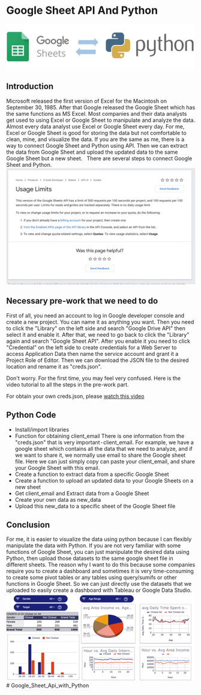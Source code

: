 # **Google Sheet API And Python**
 ![images/gs_vs_python.png](images/gs_vs_python.png)
## Introduction
Microsoft released the first version of Excel for the Macintosh on September 30, 1985. After that Google released the Google Sheet which has the same functions as MS Excel. Most companies and their data analysts get used to using Excel or Google Sheet to manipulate and analyze the data. Almost every data analyst use Excel or Google Sheet every day. For me, Excel or Google Sheet is good for storing the data but not comfortable to clean, mine, and visualize the data.
If you are the same as me, there is a way to connect Google Sheet and Python using API. Then we can extract the data from Google Sheet and upload the updated data to the same Google Sheet but a new sheet.  
There are several steps to connect Google Sheet and Python.
![images/usage_limit.png](images/usage_limit.png)
## Necessary pre-work that we need to do
First of all, you need an account to log in Google developer console and create a new project. You can name it as anything you want. Then you need to click the "Library" on the left side and search "Google Drive API" then select it and enable it. After that, we need to go back to click the "Library" again and search "Google Sheet API". After you enable it you need to click "Credential" on the left side to create credentials for a Web Server to access Application Data then name the service account and grant it a Project Role of Editor. Then we can download the JSON file to the desired location and rename it as "creds.json".

Don't worry. For the first time, you may feel very confused. Here is the video tutorial to all the steps in the pre-work part.

For obtain your own creds.json, please [watch this video](https://www.youtube.com/watch?v=cnPlKLEGR7E&t=428s)

## Python Code 
- Install/import libraries
- Function for obtaining client_email
  There is one information from the "creds.json" that is very important - client_email. For example, we have a google sheet which contains all the data that we need to analyze, and if we want to share it, we normally use email to share the Google sheet file. Here we can just simply copy can paste your client_email, and share your Google Sheet with this email.
- Create a function to extract data from a specific Google Sheet
- Create a function to upload an updated data to your Google Sheets on a new sheet
- Get client_email and Extract data from a Google Sheet
-  Create your own data as new_data
-  Upload this new_data to a specific sheet of the Google Sheet file

## Conclusion
For me, it is easier to visualize the data using python because I can flexibly manipulate the data with Python. If you are not very familiar with some functions of Google Sheet, you can just manipulate the desired data using Python, then upload those datasets to the same google sheet file in different sheets. The reason why I want to do this because some companies require you to create a dashboard and sometimes it is very time-consuming to create some pivot tables or any tables using query/sumifs or other functions in Google Sheet. So we can just directly use the datasets that we uploaded to easily create a dashboard with Tableau or Google Data Studio.
![images/Dashboard.png](images/Dashboard.png)# Google_Sheet_Api_with_Python
